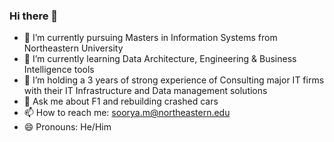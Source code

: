 ### Hi there 👋

- 🔭 I’m currently pursuing Masters in Information Systems from Northeastern University
- 🌱 I’m currently learning Data Architecture, Engineering & Business Intelligence tools 
- 👯 I’m holding a 3 years of strong experience of Consulting major IT firms with their IT Infrastructure and Data management         solutions 
- 💬 Ask me about F1 and rebuilding crashed cars
- 📫 How to reach me: soorya.m@northeastern.edu
- 😄 Pronouns: He/Him
